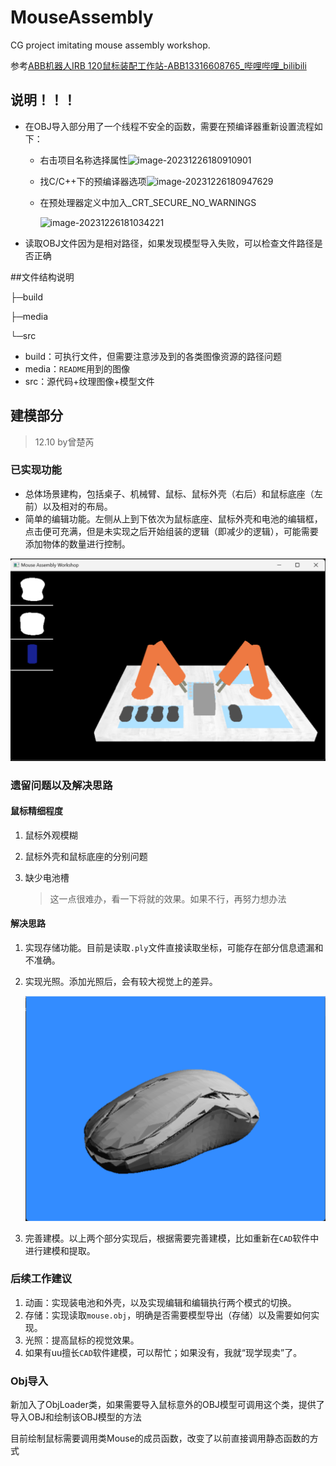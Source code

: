 # MouseAssembly
CG project imitating mouse assembly workshop.

参考[ABB机器人IRB 120鼠标装配工作站-ABB13316608765_哔哩哔哩_bilibili](https://www.bilibili.com/video/BV1W64y1u7LL/?spm_id_from=333.1007.top_right_bar_window_history.content.click&vd_source=354c3e5aed42e0fa3fff228c9fee5f31)

## 说明！！！

+ 在OBJ导入部分用了一个线程不安全的函数，需要在预编译器重新设置流程如下：

  + 右击项目名称选择属性![image-20231226180910901](C:\Users\lee\AppData\Roaming\Typora\typora-user-images\image-20231226180910901.png)

  + 找C/C++下的预编译器选项![image-20231226180947629](C:\Users\lee\AppData\Roaming\Typora\typora-user-images\image-20231226180947629.png)

  + 在预处理器定义中加入_CRT_SECURE_NO_WARNINGS

    ![image-20231226181034221](C:\Users\lee\AppData\Roaming\Typora\typora-user-images\image-20231226181034221.png)

+ 读取OBJ文件因为是相对路径，如果发现模型导入失败，可以检查文件路径是否正确



##文件结构说明

├─build

├─media

└─src

- build：可执行文件，但需要注意涉及到的各类图像资源的路径问题
- media：`README`用到的图像
- src：源代码+纹理图像+模型文件

## 建模部分

> 12.10 by曾楚芮

### 已实现功能

- 总体场景建构，包括桌子、机械臂、鼠标、鼠标外壳（右后）和鼠标底座（左前）以及相对的布局。
- 简单的编辑功能。左侧从上到下依次为鼠标底座、鼠标外壳和电池的编辑框，点击便可充满，但是未实现之后开始组装的逻辑（即减少的逻辑），可能需要添加物体的数量进行控制。

![workshopScene](./media/workshopScene.png)

### 遗留问题以及解决思路

#### 鼠标精细程度

1. 鼠标外观模糊

2. 鼠标外壳和鼠标底座的分别问题

3. 缺少电池槽

   > 这一点很难办，看一下将就的效果。如果不行，再努力想办法

#### 解决思路

1. 实现存储功能。目前是读取`.ply`文件直接读取坐标，可能存在部分信息遗漏和不准确。

2. 实现光照。添加光照后，会有较大视觉上的差异。

   ![mouseInLight](./media/mouseInLight.png)

3. 完善建模。以上两个部分实现后，根据需要完善建模，比如重新在`CAD`软件中进行建模和提取。

### 后续工作建议

1. 动画：实现装电池和外壳，以及实现编辑和编辑执行两个模式的切换。
2. 存储：实现读取`mouse.obj`，明确是否需要模型导出（存储）以及需要如何实现。
3. 光照：提高鼠标的视觉效果。
4. 如果有uu擅长`CAD`软件建模，可以帮忙；如果没有，我就“现学现卖”了。



### Obj导入

新加入了ObjLoader类，如果需要导入鼠标意外的OBJ模型可调用这个类，提供了导入OBJ和绘制该OBJ模型的方法

目前绘制鼠标需要调用类Mouse的成员函数，改变了以前直接调用静态函数的方式
